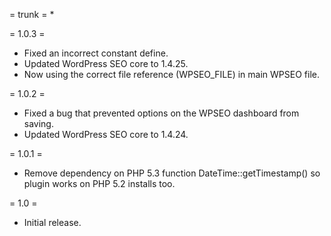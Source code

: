 = trunk =
*

= 1.0.3 =

* Fixed an incorrect constant define.
* Updated WordPress SEO core to 1.4.25.
* Now using the correct file reference (WPSEO_FILE) in main WPSEO file.

= 1.0.2 =

* Fixed a bug that prevented options on the WPSEO dashboard from saving.
* Updated WordPress SEO core to 1.4.24.

= 1.0.1 =

* Remove dependency on PHP 5.3 function DateTime::getTimestamp() so plugin works on PHP 5.2 installs too.

= 1.0 =

* Initial release.

